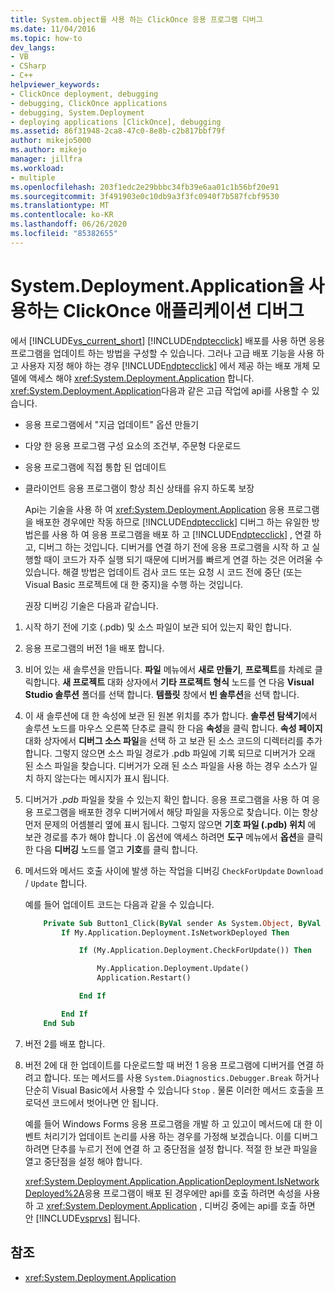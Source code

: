 ```yaml
---
title: System.object를 사용 하는 ClickOnce 응용 프로그램 디버그
ms.date: 11/04/2016
ms.topic: how-to
dev_langs:
- VB
- CSharp
- C++
helpviewer_keywords:
- ClickOnce deployment, debugging
- debugging, ClickOnce applications
- debugging, System.Deployment
- deploying applications [ClickOnce], debugging
ms.assetid: 86f31948-2ca8-47c0-8e8b-c2b817bbf79f
author: mikejo5000
ms.author: mikejo
manager: jillfra
ms.workload:
- multiple
ms.openlocfilehash: 203f1edc2e29bbbc34fb39e6aa01c1b56bf20e91
ms.sourcegitcommit: 3f491903e0c10db9a3f3fc0940f7b587fcbf9530
ms.translationtype: MT
ms.contentlocale: ko-KR
ms.lasthandoff: 06/26/2020
ms.locfileid: "85382655"
---
```

# <a name="debug-clickonce-applications-that-use-systemdeploymentapplication"></a>System.Deployment.Application을 사용하는 ClickOnce 애플리케이션 디버그
에서 [!INCLUDE[vs_current_short](../code-quality/includes/vs_current_short_md.md)] [!INCLUDE[ndptecclick](../deployment/includes/ndptecclick_md.md)] 배포를 사용 하면 응용 프로그램을 업데이트 하는 방법을 구성할 수 있습니다. 그러나 고급 배포 기능을 사용 하 고 사용자 지정 해야 하는 경우 [!INCLUDE[ndptecclick](../deployment/includes/ndptecclick_md.md)] 에서 제공 하는 배포 개체 모델에 액세스 해야 <xref:System.Deployment.Application> 합니다. <xref:System.Deployment.Application>다음과 같은 고급 작업에 api를 사용할 수 있습니다.

- 응용 프로그램에서 "지금 업데이트" 옵션 만들기

- 다양 한 응용 프로그램 구성 요소의 조건부, 주문형 다운로드

- 응용 프로그램에 직접 통합 된 업데이트

- 클라이언트 응용 프로그램이 항상 최신 상태를 유지 하도록 보장

  Api는 기술을 사용 하 여 <xref:System.Deployment.Application> 응용 프로그램을 배포한 경우에만 작동 하므로 [!INCLUDE[ndptecclick](../deployment/includes/ndptecclick_md.md)] 디버그 하는 유일한 방법은를 사용 하 여 응용 프로그램을 배포 하 고 [!INCLUDE[ndptecclick](../deployment/includes/ndptecclick_md.md)] , 연결 하 고, 디버그 하는 것입니다. 디버거를 연결 하기 전에 응용 프로그램을 시작 하 고 실행할 때이 코드가 자주 실행 되기 때문에 디버거를 빠르게 연결 하는 것은 어려울 수 있습니다. 해결 방법은 업데이트 검사 코드 또는 요청 시 코드 전에 중단 (또는 Visual Basic 프로젝트에 대 한 중지)을 수행 하는 것입니다.

  권장 디버깅 기술은 다음과 같습니다.

1. 시작 하기 전에 기호 (.pdb) 및 소스 파일이 보관 되어 있는지 확인 합니다.

2. 응용 프로그램의 버전 1을 배포 합니다.

3. 비어 있는 새 솔루션을 만듭니다. **파일** 메뉴에서 **새로 만들기**, **프로젝트**를 차례로 클릭합니다. **새 프로젝트** 대화 상자에서 **기타 프로젝트 형식** 노드를 연 다음 **Visual Studio 솔루션** 폴더를 선택 합니다. **템플릿** 창에서 **빈 솔루션**을 선택 합니다.

4. 이 새 솔루션에 대 한 속성에 보관 된 원본 위치를 추가 합니다. **솔루션 탐색기**에서 솔루션 노드를 마우스 오른쪽 단추로 클릭 한 다음 **속성**을 클릭 합니다. **속성 페이지** 대화 상자에서 **디버그 소스 파일**을 선택 하 고 보관 된 소스 코드의 디렉터리를 추가 합니다. 그렇지 않으면 소스 파일 경로가 .pdb 파일에 기록 되므로 디버거가 오래 된 소스 파일을 찾습니다. 디버거가 오래 된 소스 파일을 사용 하는 경우 소스가 일치 하지 않는다는 메시지가 표시 됩니다.

5. 디버거가 *.pdb* 파일을 찾을 수 있는지 확인 합니다. 응용 프로그램을 사용 하 여 응용 프로그램을 배포한 경우 디버거에서 해당 파일을 자동으로 찾습니다. 이는 항상 먼저 문제의 어셈블리 옆에 표시 됩니다. 그렇지 않으면 **기호 파일 (.pdb) 위치** 에 보관 경로를 추가 해야 합니다 .이 옵션에 액세스 하려면 **도구** 메뉴에서 **옵션**을 클릭 한 다음 **디버깅** 노드를 열고 **기호**를 클릭 합니다.

6. 메서드와 메서드 호출 사이에 발생 하는 작업을 디버깅 `CheckForUpdate` `Download` / `Update` 합니다.

    예를 들어 업데이트 코드는 다음과 같을 수 있습니다.

   ```vb
       Private Sub Button1_Click(ByVal sender As System.Object, ByVal e As System.EventArgs) Handles Button1.Click
           If My.Application.Deployment.IsNetworkDeployed Then

               If (My.Application.Deployment.CheckForUpdate()) Then

                   My.Application.Deployment.Update()
                   Application.Restart()

               End If

           End If
       End Sub
   ```

7. 버전 2를 배포 합니다.

8. 버전 2에 대 한 업데이트를 다운로드할 때 버전 1 응용 프로그램에 디버거를 연결 하려고 합니다. 또는 메서드를 사용 `System.Diagnostics.Debugger.Break` 하거나 단순히 Visual Basic에서 사용할 수 있습니다 `Stop` . 물론 이러한 메서드 호출을 프로덕션 코드에서 벗어나면 안 됩니다.

    예를 들어 Windows Forms 응용 프로그램을 개발 하 고 있고이 메서드에 대 한 이벤트 처리기가 업데이트 논리를 사용 하는 경우를 가정해 보겠습니다. 이를 디버그 하려면 단추를 누르기 전에 연결 하 고 중단점을 설정 합니다. 적절 한 보관 파일을 열고 중단점을 설정 해야 합니다.

   <xref:System.Deployment.Application.ApplicationDeployment.IsNetworkDeployed%2A>응용 프로그램이 배포 된 경우에만 api를 호출 하려면 속성을 사용 하 고 <xref:System.Deployment.Application> , 디버깅 중에는 api를 호출 하면 안 [!INCLUDE[vsprvs](../code-quality/includes/vsprvs_md.md)] 됩니다.

## <a name="see-also"></a>참조
- <xref:System.Deployment.Application>